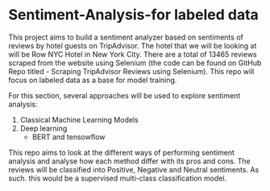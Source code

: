 # Sentiment-Analysis-for labeled data

This project aims to build a sentiment analyzer based on sentiments of reviews by hotel guests on TripAdvisor. The hotel that we will be looking at will be Row NYC Hotel in New York City. There are a total of 13465 reviews scraped from the website using Selenium (the code can be found on GitHub Repo titled - Scraping TripAdvisor Reviews using Selenium). This repo will focus on labeled data as a base for model training. 

For this section, several approaches will be used to explore sentiment analysis:
1. Classical Machine Learning Models 
2. Deep learning 
    - BERT and tensowflow 

This repo aims to look at the different ways of performing sentiment analysis and analyse how each method differ with its pros and cons.
The reviews will be classified into Positive, Negative and Neutral sentiments. As such. this would be a supervised multi-class classification model.
